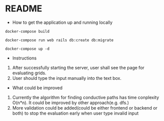 # README

* How to get the application up and running locally

`docker-compose build`

`docker-compose run web rails db:create db:migrate`

`docker-compose up -d`

* Instructions

1. After successfully starting the server, user shall see the page for evaluating grids.
2. User should type the input manually into the text box.

* What could be improved

1. Currently the algorithm for finding conductive paths has time conplexity O(n*n). It could be improved by other approach(e.g. dfs.)
2. More validation could be added(could be either frontend or backend or both) to stop the evaluation early when user type invalid input

